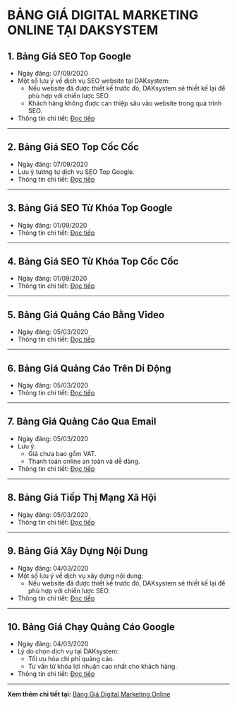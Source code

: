 # BẢNG GIÁ DIGITAL MARKETING ONLINE TẠI DAKSYSTEM

## **1. Bảng Giá SEO Top Google**
- Ngày đăng: 07/09/2020  
- Một số lưu ý về dịch vụ SEO website tại DAKsystem:  
  - Nếu website đã được thiết kế trước đó, DAKsystem sẽ thiết kế lại để phù hợp với chiến lược SEO.  
  - Khách hàng không được can thiệp sâu vào website trong quá trình SEO.  
- Thông tin chi tiết: [Đọc tiếp](https://daksystem.net/bang-gia-seo-top-google.html)

---

## **2. Bảng Giá SEO Top Cốc Cốc**
- Ngày đăng: 07/09/2020  
- Lưu ý tương tự dịch vụ SEO Top Google.  
- Thông tin chi tiết: [Đọc tiếp]([https://daksystem.net](https://daksystem.net/bang-gia-seo-top-coc-coc.html))

---

## **3. Bảng Giá SEO Từ Khóa Top Google**
- Ngày đăng: 01/09/2020  
- Thông tin chi tiết: [Đọc tiếp]([https://daksystem.net](https://daksystem.net/bang-gia-seo-tu-khoa-top-google.html))

---

## **4. Bảng Giá SEO Từ Khóa Top Cốc Cốc**
- Ngày đăng: 01/09/2020  
- Thông tin chi tiết: [Đọc tiếp](https://daksystem.net/bang-gia-seo-tu-khoa-top-coc-coc.html)

---

## **5. Bảng Giá Quảng Cáo Bằng Video**
- Ngày đăng: 05/03/2020  
- Thông tin chi tiết: [Đọc tiếp](https://daksystem.net/bang-gia-quang-cao-bang-video.html)

---

## **6. Bảng Giá Quảng Cáo Trên Di Động**
- Ngày đăng: 05/03/2020  
- Thông tin chi tiết: [Đọc tiếp](https://daksystem.net/bang-gia-quang-cao-tren-di-dong.html)

---

## **7. Bảng Giá Quảng Cáo Qua Email**
- Ngày đăng: 05/03/2020  
- Lưu ý:  
  - Giá chưa bao gồm VAT.  
  - Thanh toán online an toàn và dễ dàng.  
- Thông tin chi tiết: [Đọc tiếp](https://daksystem.net/bang-gia-quang-cao-qua-email.html)

---

## **8. Bảng Giá Tiếp Thị Mạng Xã Hội**
- Ngày đăng: 05/03/2020  
- Thông tin chi tiết: [Đọc tiếp](https://daksystem.net/bang-gia-tiep-thi-mang-xa-hoi.html)

---

## **9. Bảng Giá Xây Dựng Nội Dung**
- Ngày đăng: 04/03/2020  
- Một số lưu ý về dịch vụ xây dựng nội dung:  
  - Nếu website đã được thiết kế trước đó, DAKsystem sẽ thiết kế lại để phù hợp với chiến lược SEO.  
- Thông tin chi tiết: [Đọc tiếp](https://daksystem.net/bang-gia-xay-dung-noi-dung.html)

---

## **10. Bảng Giá Chạy Quảng Cáo Google**
- Ngày đăng: 04/03/2020  
- Lý do chọn dịch vụ tại DAKsystem:  
  - Tối ưu hóa chi phí quảng cáo.  
  - Tư vấn từ khóa lợi nhuận cao nhất cho khách hàng.  
- Thông tin chi tiết: [Đọc tiếp](https://daksystem.net/bang-gia-chay-quang-cao-google.html)

---

**Xem thêm chi tiết tại:** [Bảng Giá Digital Marketing Online](https://daksystem.net/vi/bang-gia/bang-gia-digital-marketing-online)
